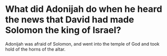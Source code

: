 # What did Adonijah do when he heard the news that David had made Solomon the king of Israel?

Adonijah was afraid of Solomon, and went into the temple of God and took hold of the horns of the altar.
